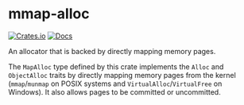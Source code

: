 <!-- Copyright 2017 the authors. See the 'Copyright and license' section of the
README.md file at the top-level directory of this repository.

Licensed under the Apache License, Version 2.0 (the LICENSE-APACHE file) or
the MIT license (the LICENSE-MIT file) at your option. This file may not be
copied, modified, or distributed except according to those terms. -->

mmap-alloc
==========

[![Crates.io](https://img.shields.io/crates/v/mmap-alloc.svg)](https://crates.io/crates/mmap-alloc)
[![Docs](https://docs.rs/mmap-alloc/badge.svg)](https://docs.rs/mmap-alloc)

An allocator that is backed by directly mapping memory pages.

The `MapAlloc` type defined by this crate implements the `Alloc` and `ObjectAlloc` traits by directly mapping memory pages from the kernel (`mmap`/`munmap` on POSIX systems and `VirtualAlloc`/`VirtualFree` on Windows). It also allows pages to be committed or uncommitted.
